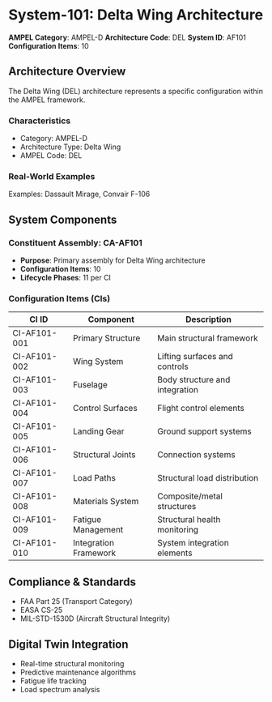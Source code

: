# System-101: Delta Wing Architecture

**AMPEL Category**: AMPEL-D
**Architecture Code**: DEL
**System ID**: AF101
**Configuration Items**: 10

## Architecture Overview

The Delta Wing (DEL) architecture represents a specific configuration within the AMPEL framework.

### Characteristics
- Category: AMPEL-D
- Architecture Type: Delta Wing
- AMPEL Code: DEL

### Real-World Examples
Examples: Dassault Mirage, Convair F-106

## System Components

### Constituent Assembly: CA-AF101
- **Purpose**: Primary assembly for Delta Wing architecture
- **Configuration Items**: 10
- **Lifecycle Phases**: 11 per CI

### Configuration Items (CIs)

| CI ID | Component | Description |
|-------|-----------|-------------|
| CI-AF101-001 | Primary Structure | Main structural framework |
| CI-AF101-002 | Wing System | Lifting surfaces and controls |
| CI-AF101-003 | Fuselage | Body structure and integration |
| CI-AF101-004 | Control Surfaces | Flight control elements |
| CI-AF101-005 | Landing Gear | Ground support systems |
| CI-AF101-006 | Structural Joints | Connection systems |
| CI-AF101-007 | Load Paths | Structural load distribution |
| CI-AF101-008 | Materials System | Composite/metal structures |
| CI-AF101-009 | Fatigue Management | Structural health monitoring |
| CI-AF101-010 | Integration Framework | System integration elements |

## Compliance & Standards
- FAA Part 25 (Transport Category)
- EASA CS-25
- MIL-STD-1530D (Aircraft Structural Integrity)

## Digital Twin Integration
- Real-time structural monitoring
- Predictive maintenance algorithms
- Fatigue life tracking
- Load spectrum analysis
